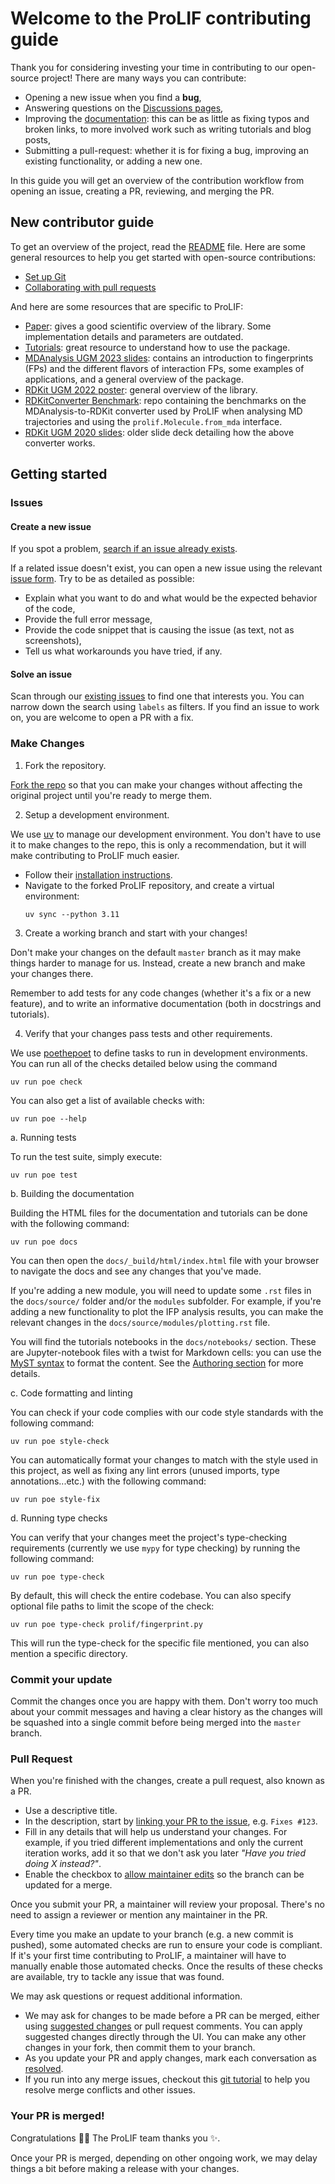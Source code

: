 # Welcome to the ProLIF contributing guide

Thank you for considering investing your time in contributing to our open-source project! There are
many ways you can contribute:

- Opening a new issue when you find a **bug**,
- Answering questions on the [Discussions pages](https://github.com/chemosim-lab/ProLIF/discussions),
- Improving the [documentation](https://prolif.readthedocs.io): this can be as little as fixing
  typos and broken links, to more involved work such as writing tutorials and blog posts,
- Submitting a pull-request: whether it is for fixing a bug, improving an existing
  functionality, or adding a new one.

In this guide you will get an overview of the contribution workflow from opening an issue, creating
a PR, reviewing, and merging the PR.


## New contributor guide

To get an overview of the project, read the [README](./README.md) file. Here are some general
resources to help you get started with open-source contributions:

- [Set up Git](https://docs.github.com/en/get-started/git-basics/set-up-git)
- [Collaborating with pull requests](https://docs.github.com/en/github/collaborating-with-pull-requests)

And here are some resources that are specific to ProLIF:

- [Paper](https://doi.org/10.1186/s13321-021-00548-6): gives a good scientific overview of the
  library. Some implementation details and parameters are outdated.
- [Tutorials](https://prolif.readthedocs.io/en/stable/source/tutorials.html): great resource to
  understand how to use the package.
- [MDAnalysis UGM 2023 slides](https://github.com/MDAnalysis/UGM2023/blob/main/presentation_materials/bouysset_cedric/slides.pdf):
  contains an introduction to fingerprints (FPs) and the different flavors of interaction FPs, some
  examples of applications, and a general overview of the package.
- [RDKit UGM 2022 poster](https://drive.google.com/file/d/1F6-IUSKSfx2QFRCRqm0uBdWk7SQSSLKN/view):
  general overview of the library.
- [RDKitConverter Benchmark](https://github.com/MDAnalysis/RDKitConverter-benchmark): repo
  containing the benchmarks on the MDAnalysis-to-RDKit converter used by ProLIF when analysing
  MD trajectories and using the `prolif.Molecule.from_mda` interface.
- [RDKit UGM 2020 slides](https://github.com/rdkit/UGM_2020/blob/master/Presentations/C%C3%A9dricBouysset_From_RDKit_to_the_Universe.pdf):
  older slide deck detailing how the above converter works.
  

## Getting started

### Issues

#### Create a new issue

If you spot a problem, [search if an issue already exists](https://docs.github.com/en/github/searching-for-information-on-github/searching-on-github/searching-issues-and-pull-requests#search-by-the-title-body-or-comments).

If a related issue doesn't exist, you can open a new issue using the relevant
[issue form](https://github.com/chemosim-lab/ProLIF/issues/new/choose). Try to be as detailed as
possible:

- Explain what you want to do and what would be the expected behavior of the code,
- Provide the full error message,
- Provide the code snippet that is causing the issue (as text, not as screenshots),
- Tell us what workarounds you have tried, if any.

#### Solve an issue

Scan through our [existing issues](https://github.com/chemosim-lab/ProLIF/issues) to find one that
interests you. You can narrow down the search using `labels` as filters. If you find an issue to
work on, you are welcome to open a PR with a fix.

### Make Changes

1. Fork the repository.

[Fork the repo](https://docs.github.com/en/github/getting-started-with-github/fork-a-repo#fork-an-example-repository) 
so that you can make your changes without affecting the original project until you're ready to merge
them.

2. Setup a development environment.

We use [uv](https://docs.astral.sh/uv/) to manage our development environment. You don't have to use
it to make changes to the repo, this is only a recommendation, but it will make contributing to
ProLIF much easier.

- Follow their [installation instructions](https://docs.astral.sh/uv/getting-started/installation/).
- Navigate to the forked ProLIF repository, and create a virtual environment:
  ```
  uv sync --python 3.11
  ```

3. Create a working branch and start with your changes!

Don't make your changes on the default `master` branch as it may make things harder to manage for
us. Instead, create a new branch and make your changes there.

Remember to add tests for any code changes (whether it's a fix or a new feature), and to write
an informative documentation (both in docstrings and tutorials).

4. Verify that your changes pass tests and other requirements.

We use [poethepoet](https://poethepoet.natn.io/) to define tasks to run in development environments.
You can run all of the checks detailed below using the command
```
uv run poe check
```

You can also get a list of available checks with:
```
uv run poe --help
```

  a. Running tests

To run the test suite, simply execute:
```
uv run poe test
```

  b. Building the documentation

Building the HTML files for the documentation and tutorials can be done with the following command:
```
uv run poe docs
```
You can then open the `docs/_build/html/index.html` file with your browser to navigate the docs and
see any changes that you've made.

If you're adding a new module, you will need to update some `.rst` files in the `docs/source/`
folder and/or the `modules` subfolder. For example, if you're adding a new functionality to plot
the IFP analysis results, you can make the relevant changes in the
`docs/source/modules/plotting.rst` file.

You will find the tutorials notebooks in the `docs/notebooks/` section. These are Jupyter-notebook
files with a twist for Markdown cells: you can use the
[MyST syntax](https://myst-nb.readthedocs.io/en/latest/authoring/jupyter-notebooks.html#syntax)
to format the content. See the [Authoring section](https://myst-parser.readthedocs.io/en/latest/syntax/typography.html)
for more details.

  c. Code formatting and linting

You can check if your code complies with our code style standards with the following command:
```
uv run poe style-check
```

You can automatically format your changes to match with the style used in this project, as well as
fixing any lint errors (unused imports, type annotations...etc.) with the following command:

```
uv run poe style-fix
```
  d. Running type checks

You can verify that your changes meet the project's type-checking requirements (currently we use `mypy` for type checking) by running the following command:

```
uv run poe type-check
```

By default, this will check the entire codebase. You can also specify optional file paths to limit the scope of the check:

```
uv run poe type-check prolif/fingerprint.py
```
This will run the type-check for the specific file mentioned, you can also mention a specific directory.

### Commit your update

Commit the changes once you are happy with them. Don't worry too much about your commit messages and
having a clear history as the changes will be squashed into a single commit before being merged into
the `master` branch. 

### Pull Request

When you're finished with the changes, create a pull request, also known as a PR.

- Use a descriptive title.
- In the description, start by
  [linking your PR to the issue](https://docs.github.com/en/issues/tracking-your-work-with-issues/linking-a-pull-request-to-an-issue),
  e.g. `Fixes #123`.
- Fill in any details that will help us understand your changes. For example, if you tried different
  implementations and only the current iteration works, add it so that we don't ask you later
  *"Have you tried doing X instead?"*.
- Enable the checkbox to
  [allow maintainer edits](https://docs.github.com/en/github/collaborating-with-issues-and-pull-requests/allowing-changes-to-a-pull-request-branch-created-from-a-fork) so the branch can be updated for a
  merge.

Once you submit your PR, a maintainer will review your proposal. There's no need to assign a
reviewer or mention any maintainer in the PR.

Every time you make an update to your branch (e.g. a new commit is pushed), some automated checks
are run to ensure your code is compliant. If it's your first time contributing to ProLIF, a
maintainer will have to manually enable those automated checks. Once the results of these checks
are available, try to tackle any issue that was found.

We may ask questions or request additional information.

- We may ask for changes to be made before a PR can be merged, either using
[suggested changes](https://docs.github.com/en/github/collaborating-with-issues-and-pull-requests/incorporating-feedback-in-your-pull-request)
or pull request comments. You can apply suggested changes directly through the UI. You can make any
other changes in your fork, then commit them to your branch.
- As you update your PR and apply changes, mark each conversation as
  [resolved](https://docs.github.com/en/github/collaborating-with-issues-and-pull-requests/commenting-on-a-pull-request#resolving-conversations).
- If you run into any merge issues, checkout this
  [git tutorial](https://github.com/skills/resolve-merge-conflicts) to help you resolve merge
  conflicts and other issues.

### Your PR is merged!

Congratulations :tada::tada: The ProLIF team thanks you :sparkles:.

Once your PR is merged, depending on other ongoing work, we may delay things a bit before making
a release with your changes.
